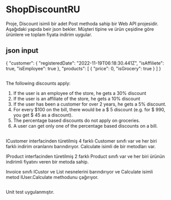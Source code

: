 # ShopDiscountRU

Proje, Discount isimli bir adet Post methoda sahip bir Web API projesidir. Aşağıdaki yapıda beir json bekler. Müşteri tipine ve ürün çeşidine göre ürünlere ve toplam fiyata indirim uygular.

## json input

{
  "customer": {
    "registeredDate": "2022-11-19T06:18:30.441Z",
    "isAffiliete": true,
    "isEmployee": true
  },
  "products": [
    {
      "price": 0,
      "isGrocery": true
    }
  ]
}

##
The following discounts apply:
1. If the user is an employee of the store, he gets a 30% discount
2. If the user is an affiliate of the store, he gets a 10% discount
3. If the user has been a customer for over 2 years, he gets a 5% discount.
4. For every $100 on the bill, there would be a $ 5 discount (e.g. for $ 990, you get $ 45
as a discount).
5. The percentage based discounts do not apply on groceries.
6. A user can get only one of the percentage based discounts on a bill.

##
ICustomer interfacinden türetilmiş 4 farklı Customer sınıfı var ve her biri farklı indirim oranlarını barındırıyor. Calculate isimli de bir metodları var. 

IProduct interfacinden türetilmiş 2 farklı Product sınıfı var ve her biri ürünün indirimli fiyatını veren bir metoda sahip.

Invoice sınıfı ICustor ve List<IProduct> nesnelerini barındırıyor ve Calculate isimli metod IUser.Calculate methodunu çağırıyor.

##
Unit test uygulanmıştır.
